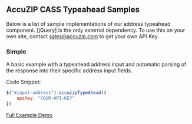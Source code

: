 ## AccuZIP CASS Typeahead Samples

Below is a list of sample implementations of our address typeahead component.  [jQuery] is the only external dependency.  To use this on your own site, contact sales@accuzip.com to get your own API Key.

### Simple

A basic example with a typeahead address input and automatic parsing of the response into their specific address input fields.

Code Snippet:
```javascript
$("#input-address").accuzipTypeAhead({
	apiKey: "YOUR-API-KEY"
})
```

[Full Example Demo](simple.html)
